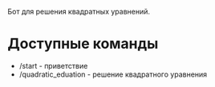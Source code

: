 Бот для решения квадратных уравнений.

# Доступные команды
* /start - приветствие
* /quadratic_eduation - решение квадратного уравнения
